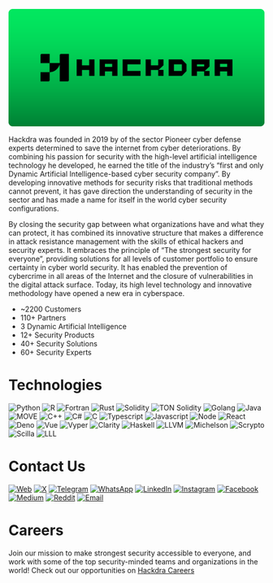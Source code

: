 [![Hackdra Cybersecurity and Artificial Intelligence Technologies](images/hackdra-cybersecurity.png)](https://hackdra.com/)

Hackdra was founded in 2019 by of the sector Pioneer cyber defense experts determined to save the internet from cyber deteriorations. By combining his passion for security with the high-level artificial intelligence technology he developed, he earned the title of the industry’s “first and only Dynamic Artificial Intelligence-based cyber security company”. By developing innovative methods for security risks that traditional methods cannot prevent, it has gave direction the understanding of security in the sector and has made a name for itself in the world cyber security configurations.

By closing the security gap between what organizations have and what they can protect, it has combined its innovative structure that makes a difference in attack resistance management with the skills of ethical hackers and security experts. It embraces the principle of “The strongest security for everyone”, providing solutions for all levels of customer portfolio to ensure certainty in cyber world security. It has enabled the prevention of cybercrime in all areas of the Internet and the closure of vulnerabilities in the digital attack surface. Today, its high level technology and innovative methodology have opened a new era in cyberspace.

- ~2200 Customers
- 110+ Partners
- 3 Dynamic Artificial Intelligence
- 12+ Security Products
- 40+ Security Solutions
- 60+ Security Experts



# Technologies

![Python](https://img.shields.io/badge/-Python-3776AB?style=flat&logo=python&logoColor=yellow)
![R](https://img.shields.io/badge/-R-274CE1?style=flat&logo=r)
![Fortran](https://img.shields.io/badge/-Fortran-4D41B5?style=flat&logo=fortran)
![Rust](https://img.shields.io/badge/-Rust-000000?style=flat&logo=rust)
![Solidity](https://img.shields.io/badge/-Solidity-363636?style=flat&logo=solidity)
![TON Solidity](https://img.shields.io/badge/-TON%20Solidity-0088cc?style=flat)
![Golang](https://img.shields.io/badge/-Golang-00ADD8?style=flat&logo=go&logoColor=white)
![Java](https://img.shields.io/badge/-Java-007396?style=flat&logo=java)
![MOVE](https://img.shields.io/badge/-MOVE-0052CC?style=flat)
![C++](https://img.shields.io/badge/-C++-00599C?style=flat&logo=c%2B%2B)
![C#](https://img.shields.io/badge/-C%23-239120?style=flat&logo=c-sharp)
![C](https://img.shields.io/badge/-C-000000?style=flat&logo=c)
![Typescript](https://img.shields.io/badge/-Typescript-007ACC?style=flat&logo=typescript&logoColor=white)
![Javascript](https://img.shields.io/badge/-Javascript-F7DF1E?style=flat&logo=javascript&logoColor=black)
![Node](https://img.shields.io/badge/-Node.js-339933?style=flat&logo=node.js&logoColor=white)
![React](https://img.shields.io/badge/-React-61DAFB?style=flat&logo=react&logoColor=black)
![Deno](https://img.shields.io/badge/-Deno-000000?style=flat&logo=deno)
![Vue](https://img.shields.io/badge/-Vue.js-4FC08D?style=flat&logo=vue.js&logoColor=white)
![Vyper](https://img.shields.io/badge/-Vyper-000000?style=flat&logo=vyper)
![Clarity](https://img.shields.io/badge/-Clarity-7B1FA2?style=flat&logo=clarity)
![Haskell](https://img.shields.io/badge/-Haskell-5e5086?style=flat&logo=haskell)
![LLVM](https://img.shields.io/badge/-LLVM-000000?style=flat&logo=llvm)
![Michelson](https://img.shields.io/badge/-Michelson-000000?style=flat&logo=michelson)
![Scrypto](https://img.shields.io/badge/-Scrypto-ff69b4?style=flat)
![Scilla](https://img.shields.io/badge/-Scilla-000000?style=flat&logo=scilla)
![LLL](https://img.shields.io/badge/-LLL-000000?style=flat&logo=lll)



# Contact Us

[![Web](https://img.shields.io/badge/-Web-2E3A59?style=flat&logo=firefox&logoColor=white)](https://hackdra.com/)
[![X](https://img.shields.io/badge/-Twitter-1DA1F2?style=flat&logo=x&logoColor=white)](https://twitter.com/Hackdra)
[![Telegram](https://img.shields.io/badge/-Telegram-2CA5E0?style=flat&logo=telegram&logoColor=white)](https://t.me/HackdraAI)
[![WhatsApp](https://img.shields.io/badge/-WhatsApp-25D366?style=flat&logo=whatsapp&logoColor=white)](https://wa.me/908503030845)
[![LinkedIn](https://img.shields.io/badge/-LinkedIn-0077B5?style=flat&logo=linkedin&logoColor=white)](https://www.linkedin.com/company/hackdra/)
[![Instagram](https://img.shields.io/badge/-Instagram-833AB4?style=flat&logo=instagram&logoColor=white)](https://www.instagram.com/HackdraAI/)
[![Facebook](https://img.shields.io/badge/-Facebook-3B5998?style=flat&logo=facebook&logoColor=white)](https://www.facebook.com/HackdraAI)
[![Medium](https://img.shields.io/badge/-Medium-12100E?style=flat&logo=medium&logoColor=white)](https://hackdra.medium.com/)
[![Reddit](https://img.shields.io/badge/-Reddit-FF4500?style=flat&logo=reddit&logoColor=white)](https://reddit.com/u/hackdra)
[![Email](https://img.shields.io/badge/-Email-2E3A59?style=flat&logo=mail&logoColor=white)](mailto:contact@hackdra.com)



# Careers

Join our mission to make strongest security accessible to everyone, and work with some of the top security-minded teams and organizations in the world! Check out our opportunities on [Hackdra Careers](https://hackdra.com/careers/)
